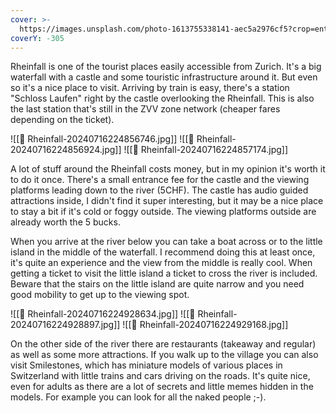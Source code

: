 ```yaml
---
cover: >-
  https://images.unsplash.com/photo-1613755338141-aec5a2976cf5?crop=entropy&cs=tinysrgb&fm=jpg&ixid=MnwxOTcwMjR8MHwxfHNlYXJjaHw1fHxyaGVpbmZhbGx8ZW58MHx8fHwxNjc4MDQ3ODU0&ixlib=rb-4.0.3&q=80
coverY: -305
---
```

Rheinfall is one of the tourist places easily accessible from Zurich. It's a big waterfall with a castle and some touristic infrastructure around it. But even so it's a nice place to visit. Arriving by train is easy, there's a station "Schloss Laufen" right by the castle overlooking the Rheinfall. This is also the last station that's still in the ZVV zone network (cheaper fares depending on the ticket).

![[🌊 Rheinfall-20240716224856746.jpg]]
![[🌊 Rheinfall-20240716224856924.jpg]]
![[🌊 Rheinfall-20240716224857174.jpg]]

A lot of stuff around the Rheinfall costs money, but in my opinion it's worth it to do it once. There's a small entrance fee for the castle and the viewing platforms leading down to the river (5CHF). The castle has audio guided attractions inside, I didn't find it super interesting, but it may be a nice place to stay a bit if it's cold or foggy outside. The viewing platforms outside are already worth the 5 bucks.

When you arrive at the river below you can take a boat across or to the little island in the middle of the waterfall. I recommend doing this at least once, it's quite an experience and the view from the middle is really cool. When getting a ticket to visit the little island a ticket to cross the river is included. Beware that the stairs on the little island are quite narrow and you need good mobility to get up to the viewing spot.

![[🌊 Rheinfall-20240716224928634.jpg]]
![[🌊 Rheinfall-20240716224928897.jpg]]
![[🌊 Rheinfall-20240716224929168.jpg]]

On the other side of the river there are restaurants (takeaway and regular) as well as some more attractions. If you walk up to the village you can also visit Smilestones, which has miniature models of various places in Switzerland with little trains and cars driving on the roads. It's quite nice, even for adults as there are a lot of secrets and little memes hidden in the models. For example you can look for all the naked people ;-).

